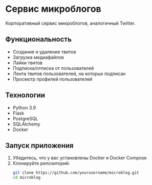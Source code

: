 # Сервис микроблогов

Корпоративный сервис микроблогов, аналогичный Twitter.

## Функциональность

- Создание и удаление твитов
- Загрузка медиафайлов
- Лайки твитов
- Подписка/отписка от пользователей
- Лента твитов пользователей, на которых подписан
- Просмотр профилей пользователей

## Технологии

- Python 3.9
- Flask
- PostgreSQL
- SQLAlchemy
- Docker

## Запуск приложения

1. Убедитесь, что у вас установлены Docker и Docker Compose
2. Клонируйте репозиторий:
   ```bash
   git clone https://github.com/yourusername/microblog.git
   cd microblog